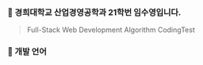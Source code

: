 ### :speech_balloon: 경희대학교 산업경영공학과 21학번 임수영입니다.
> Full-Stack Web Development
> Algorithm CodingTest

### :speech_balloon: 개발 언어
